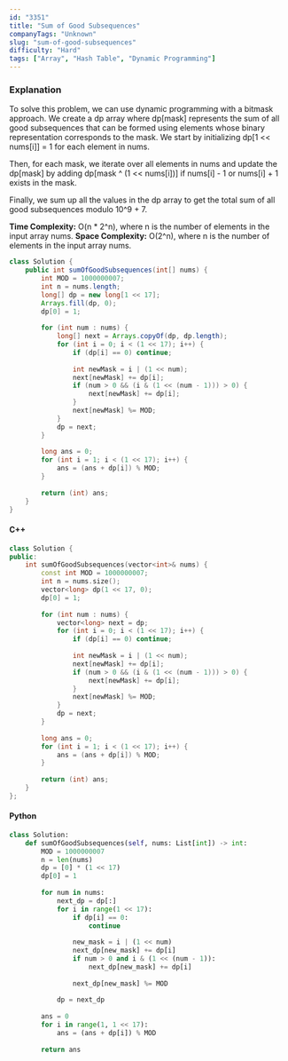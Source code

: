 ```yaml
---
id: "3351"
title: "Sum of Good Subsequences"
companyTags: "Unknown"
slug: "sum-of-good-subsequences"
difficulty: "Hard"
tags: ["Array", "Hash Table", "Dynamic Programming"]
---
```


### Explanation
To solve this problem, we can use dynamic programming with a bitmask approach. We create a dp array where dp[mask] represents the sum of all good subsequences that can be formed using elements whose binary representation corresponds to the mask. We start by initializing dp[1 << nums[i]] = 1 for each element in nums.

Then, for each mask, we iterate over all elements in nums and update the dp[mask] by adding dp[mask ^ (1 << nums[i])] if nums[i] - 1 or nums[i] + 1 exists in the mask.

Finally, we sum up all the values in the dp array to get the total sum of all good subsequences modulo 10^9 + 7.

**Time Complexity:** O(n * 2^n), where n is the number of elements in the input array nums.
**Space Complexity:** O(2^n), where n is the number of elements in the input array nums.

```java
class Solution {
    public int sumOfGoodSubsequences(int[] nums) {
        int MOD = 1000000007;
        int n = nums.length;
        long[] dp = new long[1 << 17];
        Arrays.fill(dp, 0);
        dp[0] = 1;
        
        for (int num : nums) {
            long[] next = Arrays.copyOf(dp, dp.length);
            for (int i = 0; i < (1 << 17); i++) {
                if (dp[i] == 0) continue;
                
                int newMask = i | (1 << num);
                next[newMask] += dp[i];
                if (num > 0 && (i & (1 << (num - 1))) > 0) {
                    next[newMask] += dp[i];
                }
                next[newMask] %= MOD;
            }
            dp = next;
        }
        
        long ans = 0;
        for (int i = 1; i < (1 << 17); i++) {
            ans = (ans + dp[i]) % MOD;
        }
        
        return (int) ans;
    }
}
```

#### C++
```cpp
class Solution {
public:
    int sumOfGoodSubsequences(vector<int>& nums) {
        const int MOD = 1000000007;
        int n = nums.size();
        vector<long> dp(1 << 17, 0);
        dp[0] = 1;
        
        for (int num : nums) {
            vector<long> next = dp;
            for (int i = 0; i < (1 << 17); i++) {
                if (dp[i] == 0) continue;
                
                int newMask = i | (1 << num);
                next[newMask] += dp[i];
                if (num > 0 && (i & (1 << (num - 1))) > 0) {
                    next[newMask] += dp[i];
                }
                next[newMask] %= MOD;
            }
            dp = next;
        }
        
        long ans = 0;
        for (int i = 1; i < (1 << 17); i++) {
            ans = (ans + dp[i]) % MOD;
        }
        
        return (int) ans;
    }
};
```

#### Python
```python
class Solution:
    def sumOfGoodSubsequences(self, nums: List[int]) -> int:
        MOD = 1000000007
        n = len(nums)
        dp = [0] * (1 << 17)
        dp[0] = 1
        
        for num in nums:
            next_dp = dp[:]
            for i in range(1 << 17):
                if dp[i] == 0:
                    continue
                
                new_mask = i | (1 << num)
                next_dp[new_mask] += dp[i]
                if num > 0 and i & (1 << (num - 1)):
                    next_dp[new_mask] += dp[i]
                
                next_dp[new_mask] %= MOD
            
            dp = next_dp
        
        ans = 0
        for i in range(1, 1 << 17):
            ans = (ans + dp[i]) % MOD
        
        return ans
```